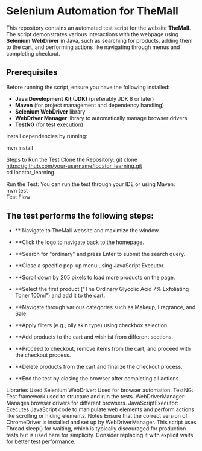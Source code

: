 
# Selenium Automation for TheMall

This repository contains an automated test script for the website **TheMall**. The script demonstrates various interactions with the webpage using **Selenium WebDriver** in Java, such as searching for products, adding them to the cart, and performing actions like navigating through menus and completing checkout.

## Prerequisites

Before running the script, ensure you have the following installed:
- **Java Development Kit (JDK)** (preferably JDK 8 or later)
- **Maven** (for project management and dependency handling)
- **Selenium WebDriver** library
- **WebDriver Manager** library to automatically manage browser drivers
- **TestNG** (for test execution)
  
Install dependencies by running:


mvn install

Steps to Run the Test 
Clone the Repository: 
git clone https://github.com/your-username/locator_learning.git    
cd locator_learning

Run the Test: You can run the test through your IDE or using Maven:  
mvn test   
Test Flow

## The test performs the following steps:

- ** Navigate to TheMall website and maximize the window. 

- **Click the logo to navigate back to the homepage. 

- **Search for "ordinary" and press Enter to submit the search query. <br>

- **Close a specific pop-up menu using JavaScript Executor. <br>

- **Scroll down by 205 pixels to load more products on the page. <br>

- **Select the first product ("The Ordinary Glycolic Acid 7% Exfoliating Toner 100ml") and add it to the cart. <br>

- **Navigate through various categories such as Makeup, Fragrance, and Sale. <br>

- **Apply filters (e.g., oily skin type) using checkbox selection. <br>

- **Add products to the cart and wishlist from different sections. <br>

- **Proceed to checkout, remove items from the cart, and proceed with the checkout process.


- **Delete products from the cart and finalize the checkout process.


- **End the test by closing the browser after completing all actions.


Libraries Used
Selenium WebDriver: Used for browser automation.
TestNG: Test framework used to structure and run the tests.
WebDriverManager: Manages browser drivers for different browsers.
JavaScriptExecutor: Executes JavaScript code to manipulate web elements and perform actions like scrolling or hiding elements.
Notes
Ensure that the correct version of ChromeDriver is installed and set up by WebDriverManager.
This script uses Thread.sleep() for waiting, which is typically discouraged for production tests but is used here for simplicity. Consider replacing it with explicit waits for better test performance.


